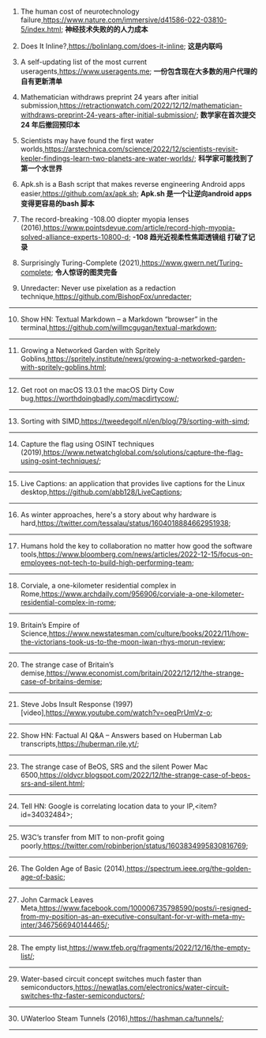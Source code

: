 1. The human cost of neurotechnology failure,<https://www.nature.com/immersive/d41586-022-03810-5/index.html>;
**神经技术失败的的人力成本**

2. Does It Inline?,<https://bolinlang.com/does-it-inline>;
**这是内联吗**

3. A self-updating list of the most current useragents,<https://www.useragents.me>;
**一份包含现在大多数的用户代理的自有更新清单**

4. Mathematician withdraws preprint 24 years after initial submission,<https://retractionwatch.com/2022/12/12/mathematician-withdraws-preprint-24-years-after-initial-submission/>;
**数学家在首次提交 24 年后撤回预印本**

5. Scientists may have found the first water worlds,<https://arstechnica.com/science/2022/12/scientists-revisit-kepler-findings-learn-two-planets-are-water-worlds/>;
**科学家可能找到了第一个水世界**

6. Apk.sh is a Bash script that makes reverse engineering Android apps easier,<https://github.com/ax/apk.sh>;
**Apk.sh 是一个让逆向android apps 变得更容易的bash 脚本**

7. The record-breaking -108.00 diopter myopia lenses (2016),<https://www.pointsdevue.com/article/record-high-myopia-solved-alliance-experts-10800-d>;
**-108 趋光近视柔性焦距透镜组 打破了记录**

8. Surprisingly Turing-Complete (2021),<https://www.gwern.net/Turing-complete>;
**令人惊讶的图灵完备**

9. Unredacter: Never use pixelation as a redaction technique,<https://github.com/BishopFox/unredacter>;
****

10. Show HN: Textual Markdown – a Markdown “browser” in the terminal,<https://github.com/willmcgugan/textual-markdown>;
****

11. Growing a Networked Garden with Spritely Goblins,<https://spritely.institute/news/growing-a-networked-garden-with-spritely-goblins.html>;
****

12. Get root on macOS 13.0.1 the macOS Dirty Cow bug,<https://worthdoingbadly.com/macdirtycow/>;
****

13. Sorting with SIMD,<https://tweedegolf.nl/en/blog/79/sorting-with-simd>;
****

14. Capture the flag using OSINT techniques (2019),<https://www.netwatchglobal.com/solutions/capture-the-flag-using-osint-techniques/>;
****

15. Live Captions: an application that provides live captions for the Linux desktop,<https://github.com/abb128/LiveCaptions>;
****

16. As winter approaches, here's a story about why hardware is hard,<https://twitter.com/tessalau/status/1604018884662951938>;
****

17. Humans hold the key to collaboration no matter how good the software tools,<https://www.bloomberg.com/news/articles/2022-12-15/focus-on-employees-not-tech-to-build-high-performing-team>;
****

18. Corviale, a one-kilometer residential complex in Rome,<https://www.archdaily.com/956906/corviale-a-one-kilometer-residential-complex-in-rome>;
****

19. Britain’s Empire of Science,<https://www.newstatesman.com/culture/books/2022/11/how-the-victorians-took-us-to-the-moon-iwan-rhys-morun-review>;
****

20. The strange case of Britain’s demise,<https://www.economist.com/britain/2022/12/12/the-strange-case-of-britains-demise>;
****

21. Steve Jobs Insult Response (1997) [video],<https://www.youtube.com/watch?v=oeqPrUmVz-o>;
****

22. Show HN: Factual AI Q&A – Answers based on Huberman Lab transcripts,<https://huberman.rile.yt/>;
****

23. The strange case of BeOS, SRS and the silent Power Mac 6500,<https://oldvcr.blogspot.com/2022/12/the-strange-case-of-beos-srs-and-silent.html>;
****

24. Tell HN: Google is correlating location data to your IP,<item?id=34032484>;
****

25. W3C’s transfer from MIT to non-profit going poorly,<https://twitter.com/robinberjon/status/1603834995830816769>;
****

26. The Golden Age of Basic (2014),<https://spectrum.ieee.org/the-golden-age-of-basic>;
****

27. John Carmack Leaves Meta,<https://www.facebook.com/100006735798590/posts/i-resigned-from-my-position-as-an-executive-consultant-for-vr-with-meta-my-inter/3467566940144465/>;
****

28. The empty list,<https://www.tfeb.org/fragments/2022/12/16/the-empty-list/>;
****

29. Water-based circuit concept switches much faster than semiconductors,<https://newatlas.com/electronics/water-circuit-switches-thz-faster-semiconductors/>;
****

30. UWaterloo Steam Tunnels (2016),<https://hashman.ca/tunnels/>;
****

